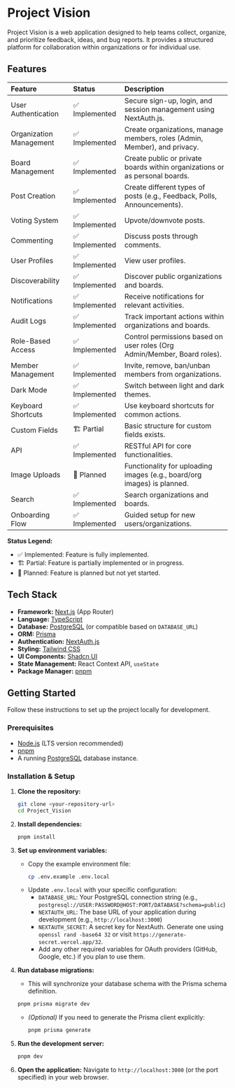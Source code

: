 # Project Vision

Project Vision is a web application designed to help teams collect, organize, and prioritize feedback, ideas, and bug reports. It provides a structured platform for collaboration within organizations or for individual use.

## Features

| Feature                 | Status      | Description                                                                 |
| :---------------------- | :---------- | :-------------------------------------------------------------------------- |
| User Authentication     | ✅ Implemented | Secure sign-up, login, and session management using NextAuth.js.            |
| Organization Management | ✅ Implemented | Create organizations, manage members, roles (Admin, Member), and privacy.   |
| Board Management        | ✅ Implemented | Create public or private boards within organizations or as personal boards. |
| Post Creation           | ✅ Implemented | Create different types of posts (e.g., Feedback, Polls, Announcements).     |
| Voting System           | ✅ Implemented | Upvote/downvote posts.                                                      |
| Commenting              | ✅ Implemented | Discuss posts through comments.                                             |
| User Profiles           | ✅ Implemented | View user profiles.                                                         |
| Discoverability         | ✅ Implemented | Discover public organizations and boards.                                   |
| Notifications           | ✅ Implemented | Receive notifications for relevant activities.                              |
| Audit Logs              | ✅ Implemented | Track important actions within organizations and boards.                    |
| Role-Based Access       | ✅ Implemented | Control permissions based on user roles (Org Admin/Member, Board roles).    |
| Member Management       | ✅ Implemented | Invite, remove, ban/unban members from organizations.                       |
| Dark Mode               | ✅ Implemented | Switch between light and dark themes.                                       |
| Keyboard Shortcuts      | ✅ Implemented | Use keyboard shortcuts for common actions.                                  |
| Custom Fields           | 🏗️ Partial    | Basic structure for custom fields exists.                                   |
| API                     | ✅ Implemented | RESTful API for core functionalities.                                       |
| Image Uploads           | 🚧 Planned    | Functionality for uploading images (e.g., board/org images) is planned.     |
| Search                  | ✅ Implemented | Search organizations and boards.                                            |
| Onboarding Flow         | ✅ Implemented | Guided setup for new users/organizations.                                   |

**Status Legend:**
*   ✅ Implemented: Feature is fully implemented.
*   🏗️ Partial: Feature is partially implemented or in progress.
*   🚧 Planned: Feature is planned but not yet started.

## Tech Stack

*   **Framework:** [Next.js](https://nextjs.org/) (App Router)
*   **Language:** [TypeScript](https://www.typescriptlang.org/)
*   **Database:** [PostgreSQL](https://www.postgresql.org/) (or compatible based on `DATABASE_URL`)
*   **ORM:** [Prisma](https://www.prisma.io/)
*   **Authentication:** [NextAuth.js](https://next-auth.js.org/)
*   **Styling:** [Tailwind CSS](https://tailwindcss.com/)
*   **UI Components:** [Shadcn UI](https://ui.shadcn.com/)
*   **State Management:** React Context API, `useState`
*   **Package Manager:** [pnpm](https://pnpm.io/)

## Getting Started

Follow these instructions to set up the project locally for development.

### Prerequisites

*   [Node.js](https://nodejs.org/) (LTS version recommended)
*   [pnpm](https://pnpm.io/installation)
*   A running [PostgreSQL](https://www.postgresql.org/download/) database instance.

### Installation & Setup

1.  **Clone the repository:**
    ```bash
    git clone <your-repository-url>
    cd Project_Vision
    ```

2.  **Install dependencies:**
    ```bash
    pnpm install
    ```

3.  **Set up environment variables:**
    *   Copy the example environment file:
        ```bash
        cp .env.example .env.local
        ```
    *   Update `.env.local` with your specific configuration:
        *   `DATABASE_URL`: Your PostgreSQL connection string (e.g., `postgresql://USER:PASSWORD@HOST:PORT/DATABASE?schema=public`)
        *   `NEXTAUTH_URL`: The base URL of your application during development (e.g., `http://localhost:3000`)
        *   `NEXTAUTH_SECRET`: A secret key for NextAuth. Generate one using `openssl rand -base64 32` or visit `https://generate-secret.vercel.app/32`.
        *   Add any other required variables for OAuth providers (GitHub, Google, etc.) if you plan to use them.

4.  **Run database migrations:**
    *   This will synchronize your database schema with the Prisma schema definition.
    ```bash
    pnpm prisma migrate dev
    ```
    *   *(Optional)* If you need to generate the Prisma client explicitly:
        ```bash
        pnpm prisma generate
        ```

5.  **Run the development server:**
    ```bash
    pnpm dev
    ```

6.  **Open the application:**
    Navigate to `http://localhost:3000` (or the port specified) in your web browser.
